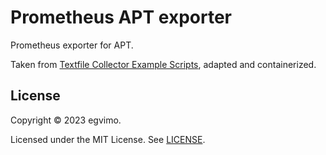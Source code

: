 # Prometheus APT exporter

Prometheus exporter for APT.

Taken from [Textfile Collector Example Scripts](https://github.com/prometheus-community/node-exporter-textfile-collector-scripts), adapted and containerized.

## License

Copyright © 2023 egvimo.

Licensed under the MIT License. See [LICENSE](LICENSE).
